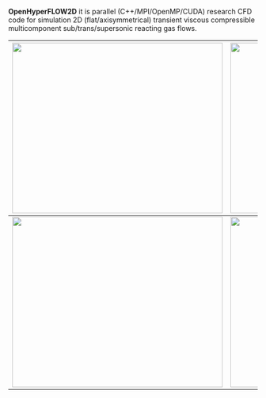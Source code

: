 **OpenHyperFLOW2D** it is parallel (C++/MPI/OpenMP/CUDA) research CFD code for simulation 2D (flat/axisymmetrical) transient viscous compressible multicomponent sub/trans/supersonic reacting gas flows.

| <a href='http://www.youtube.com/watch?feature=player_embedded&v=77A-nXxhyZQ' target='_blank'><img src='http://img.youtube.com/vi/77A-nXxhyZQ/0.jpg' width='425' height=344 /></a> | <a href='http://www.youtube.com/watch?feature=player_embedded&v=Lysyg37Nrb0' target='_blank'><img src='http://img.youtube.com/vi/Lysyg37Nrb0/0.jpg' width='425' height=344 /></a> |
|:----------------------------------------------------------------------------------------------------------------------------------------------------------------------------------|:----------------------------------------------------------------------------------------------------------------------------------------------------------------------------------|
| <a href='http://www.youtube.com/watch?feature=player_embedded&v=M-2nba-55KE' target='_blank'><img src='http://img.youtube.com/vi/M-2nba-55KE/0.jpg' width='425' height=344 /></a> |  <a href='http://www.youtube.com/watch?feature=player_embedded&v=rZnhRVGG6Wc' target='_blank'><img src='http://img.youtube.com/vi/rZnhRVGG6Wc/0.jpg' width='425' height=344 /></a> |
